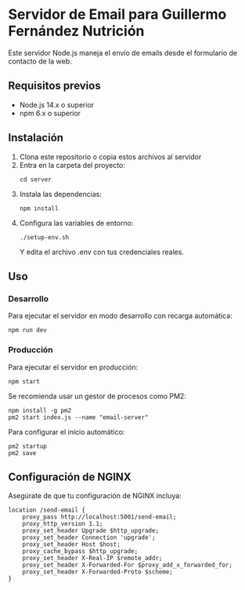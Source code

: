 # Servidor de Email para Guillermo Fernández Nutrición

Este servidor Node.js maneja el envío de emails desde el formulario de contacto de la web.

## Requisitos previos

- Node.js 14.x o superior
- npm 6.x o superior

## Instalación

1. Clona este repositorio o copia estos archivos al servidor
2. Entra en la carpeta del proyecto:
   ```
   cd server
   ```
3. Instala las dependencias:
   ```
   npm install
   ```
4. Configura las variables de entorno:
   ```
   ./setup-env.sh
   ```
   Y edita el archivo .env con tus credenciales reales.

## Uso

### Desarrollo

Para ejecutar el servidor en modo desarrollo con recarga automática:

```
npm run dev
```

### Producción

Para ejecutar el servidor en producción:

```
npm start
```

Se recomienda usar un gestor de procesos como PM2:

```
npm install -g pm2
pm2 start index.js --name "email-server"
```

Para configurar el inicio automático:

```
pm2 startup
pm2 save
```

## Configuración de NGINX

Asegúrate de que tu configuración de NGINX incluya:

```nginx
location /send-email {
    proxy_pass http://localhost:5001/send-email;
    proxy_http_version 1.1;
    proxy_set_header Upgrade $http_upgrade;
    proxy_set_header Connection 'upgrade';
    proxy_set_header Host $host;
    proxy_cache_bypass $http_upgrade;
    proxy_set_header X-Real-IP $remote_addr;
    proxy_set_header X-Forwarded-For $proxy_add_x_forwarded_for;
    proxy_set_header X-Forwarded-Proto $scheme;
}
``` 